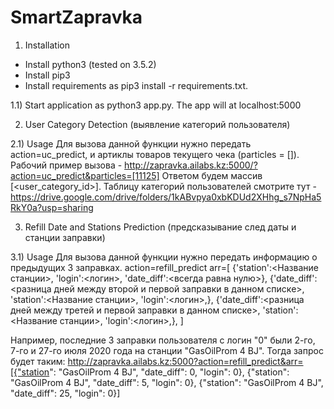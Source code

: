 # SmartZapravka
 

1) Installation
- Install python3 (tested on 3.5.2)
- Install pip3
- Install requirements as pip3 install -r requirements.txt.

1.1) Start application as python3 app.py. The app will at localhost:5000



2) User Category Detection (выявление категорий пользователя)

2.1) Usage
Для вызова данной функции нужно передать action=uc_predict, и артиклы товаров текущего чека (particles = [<product article>]).
Рабочий пример вызова - http://zapravka.ailabs.kz:5000/?action=uc_predict&particles=[11125]
Ответом будем массив [<user_category_id>]. Таблицу категорий пользователей смотрите тут - https://drive.google.com/drive/folders/1kABvpya0xbKDUd2XHhg_s7NpHa5RkY0a?usp=sharing
 
 

3) Refill Date and Stations Prediction (предсказывание след даты и станции заправки)

3.1) Usage
Для вызова данной функции нужно передать информацию о предыдущих 3 заправках. 
action=refill_predict
arr=[
 {'station':<Название станции>, 'login':<логин>, 'date_diff':<всегда равна нулю>}, 
 {'date_diff':<разница дней между второй и первой заправки в данном списке>, 'station':<Название станции>, 'login':<логин>,},
 {'date_diff':<разница дней между третей и первой заправки в данном списке>, 'station':<Название станции>, 'login':<логин>,},
]

Например, последние 3 заправки пользователя с логин "0" были 2-го, 7-го и 27-го июля 2020 года на станции "GasOilProm 4 BJ".  Тогда запрос будет таким: 
http://zapravka.ailabs.kz:5000?action=refill_predict&arr=[{"station": "GasOilProm 4 BJ", "date_diff": 0, "login": 0}, {"station": "GasOilProm 4 BJ", "date_diff": 5, "login": 0},  {"station": "GasOilProm 4 BJ", "date_diff": 25, "login": 0}]
